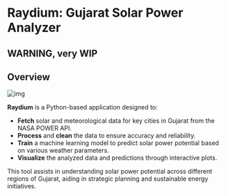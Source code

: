# Raydium: Gujarat Solar Power Analyzer

## WARNING, very WIP 



## Overview

![img](https://iili.io/2C98dGI.png)

**Raydium** is a Python-based application designed to:

- **Fetch** solar and meteorological data for key cities in Gujarat from the NASA POWER API.
- **Process** and **clean** the data to ensure accuracy and reliability.
- **Train** a machine learning model to predict solar power potential based on various weather parameters.
- **Visualize** the analyzed data and predictions through interactive plots.

This tool assists in understanding solar power potential across different regions of Gujarat, aiding in strategic planning and sustainable energy initiatives.

